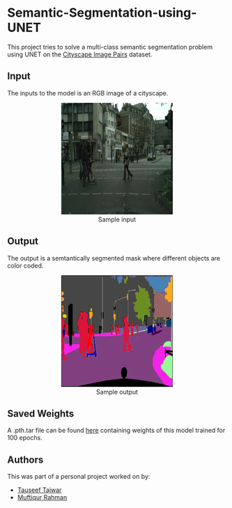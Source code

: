 # Semantic-Segmentation-using-UNET

This project tries to solve a multi-class semantic segmentation problem using UNET on the [Cityscape Image Pairs](https://www.kaggle.com/dansbecker/cityscapes-image-pairs) dataset.

## Input
The inputs to the model is an RGB image of a cityscape. 

<p align="center">
    <img width="256" height="256" src="https://github.com/tauseef09/Semantic-Segmentation-using-UNET/blob/master/readme_images/input.jpg">
    <br>
    Sample input
</p>

## Output
The output is a semtantically segmented mask where different objects are color coded.

<p align="center">
    <img width="256" height="256" src="https://github.com/tauseef09/Semantic-Segmentation-using-UNET/blob/master/readme_images/output.jpg">
    <br>
    Sample output
</p>

## Saved Weights
A .pth.tar file can be found [here](https://drive.google.com/drive/u/0/folders/1OroW6nzyOo3882BFTUPFQibFUOxO5kUx) containing weights of this model trained for 100 epochs.

## Authors
This was part of a personal project worked on by: 
- [Tauseef Tajwar](https://github.com/tauseef09)
- [Muftiqur Rahman](https://github.com/Muftiqur1111)

